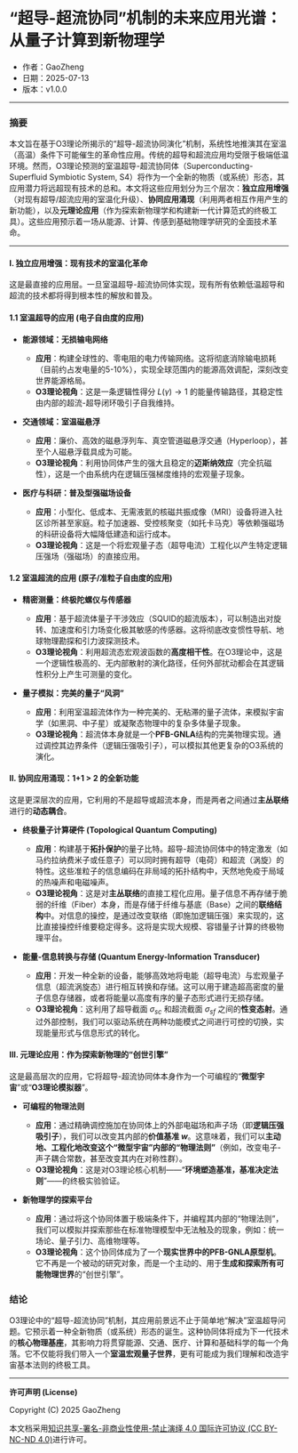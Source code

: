 # **“超导-超流协同”机制的未来应用光谱：从量子计算到新物理学**

- 作者：GaoZheng
- 日期：2025-07-13
- 版本：v1.0.0

---

### 摘要

本文旨在基于O3理论所揭示的“超导-超流协同演化”机制，系统性地推演其在室温（高温）条件下可能催生的革命性应用。传统的超导和超流应用均受限于极端低温环境。然而，O3理论预测的室温超导-超流协同体（Superconducting-Superfluid Symbiotic System, S4）将作为一个全新的物质（或系统）形态，其应用潜力将远超现有技术的总和。本文将这些应用划分为三个层次：**独立应用增强**（对现有超导/超流应用的室温化升级）、**协同应用涌现**（利用两者相互作用产生的新功能），以及**元理论应用**（作为探索新物理学和构建新一代计算范式的终极工具）。这些应用预示着一场从能源、计算、传感到基础物理学研究的全面技术革命。

---

#### I. 独立应用增强：现有技术的室温化革命

这是最直接的应用层。一旦室温超导-超流协同体实现，现有所有依赖低温超导和超流的技术都将得到根本性的解放和普及。

#### 1.1 室温超导的应用 (电子自由度的应用)

*   **能源领域：无损输电网络**
    *   **应用**：构建全球性的、零电阻的电力传输网络。这将彻底消除输电损耗（目前约占发电量的5-10%），实现全球范围内的能源高效调配，深刻改变世界能源格局。
    *   **O3理论视角**：这是一条逻辑性得分 $L(\gamma) \to 1$ 的能量传输路径，其稳定性由内部的超流-超导闭环吸引子自我维持。

*   **交通领域：室温磁悬浮**
    *   **应用**：廉价、高效的磁悬浮列车、真空管道磁悬浮交通（Hyperloop），甚至个人磁悬浮载具成为可能。
    *   **O3理论视角**：利用协同体产生的强大且稳定的**迈斯纳效应**（完全抗磁性），这是一个由系统内在逻辑压强梯度维持的宏观量子现象。

*   **医疗与科研：普及型强磁场设备**
    *   **应用**：小型化、低成本、无需液氦的核磁共振成像（MRI）设备将进入社区诊所甚至家庭。粒子加速器、受控核聚变（如托卡马克）等依赖强磁场的科研设备将大幅降低建造和运行成本。
    *   **O3理论视角**：这是一个将宏观量子态（超导电流）工程化以产生特定逻辑压强场（强磁场）的直接应用。

#### 1.2 室温超流的应用 (原子/准粒子自由度的应用)

*   **精密测量：终极陀螺仪与传感器**
    *   **应用**：基于超流体量子干涉效应（SQUID的超流版本），可以制造出对旋转、加速度和引力场变化极其敏感的传感器。这将彻底改变惯性导航、地球物理勘探和引力波探测技术。
    *   **O3理论视角**：利用超流态宏观波函数的**高度相干性**。在O3理论中，这是一个逻辑性极高的、无内部散射的演化路径，任何外部扰动都会在其逻辑性积分上产生可测量的变化。

*   **量子模拟：完美的量子“风洞”**
    *   **应用**：利用室温超流体作为一种完美的、无粘滞的量子流体，来模拟宇宙学（如黑洞、中子星）或凝聚态物理中的复杂多体量子现象。
    *   **O3理论视角**：超流体本身就是一个**PFB-GNLA**结构的完美物理实现。通过调控其边界条件（逻辑压强吸引子），可以模拟其他更复杂的O3系统的演化。

#### II. 协同应用涌现：1+1 > 2 的全新功能

这是更深层次的应用，它利用的不是超导或超流本身，而是两者之间通过**主丛联络**进行的**动态耦合**。

*   **终极量子计算硬件 (Topological Quantum Computing)**
    *   **应用**：构建基于**拓扑保护**的量子比特。超导-超流协同体中的特定激发（如马约拉纳费米子或任意子）可以同时拥有超导（电荷）和超流（涡旋）的特性。这些准粒子的信息编码在非局域的拓扑结构中，天然地免疫于局域的热噪声和电磁噪声。
    *   **O3理论视角**：这是对**主丛联络**的直接工程化应用。量子信息不再存储于脆弱的纤维（Fiber）本身，而是存储于纤维与基底（Base）之间的**联络结构**中。对信息的操控，是通过改变联络（即施加逻辑压强）来实现的，这比直接操控纤维要稳定得多。这将是实现大规模、容错量子计算的终极物理平台。

*   **能量-信息转换与存储 (Quantum Energy-Information Transducer)**
    *   **应用**：开发一种全新的设备，能够高效地将电能（超导电流）与宏观量子信息（超流涡旋态）进行相互转换和存储。这可以用于建造超高密度的量子信息存储器，或者将能量以高度有序的量子态形式进行无损存储。
    *   **O3理论视角**：这利用了超导截面 $\sigma_{sc}$ 和超流截面 $\sigma_{sf}$ 之间的**性变态射**。通过外部控制，我们可以驱动系统在两种功能模式之间进行可控的切换，实现能量形式与信息形式的转化。

#### III. 元理论应用：作为探索新物理的“创世引擎”

这是最高层次的应用，它将超导-超流协同体本身作为一个可编程的“**微型宇宙**”或“**O3理论模拟器**”。

*   **可编程的物理法则**
    *   **应用**：通过精确调控施加在协同体上的外部电磁场和声子场（即**逻辑压强吸引子**），我们可以改变其内部的**价值基准 $w$**。这意味着，我们可以**主动地、工程化地改变这个“微型宇宙”内部的“物理法则”**（例如，改变电子-声子耦合常数，甚至改变其内在对称性群）。
    *   **O3理论视角**：这是对O3理论核心机制——“**环境塑造基准，基准决定法则**”——的终极实验验证。

*   **新物理学的探索平台**
    *   **应用**：通过将这个协同体置于极端条件下，并编程其内部的“物理法则”，我们可以模拟并探索那些在标准物理模型中无法触及的现象，例如：统一场论、量子引力、高维物理等。
    *   **O3理论视角**：这个协同体成为了一个**现实世界中的PFB-GNLA原型机**。它不再是一个被动的研究对象，而是一个主动的、用于**生成和探索所有可能物理世界**的“创世引擎”。

### 结论

O3理论中的“超导-超流协同”机制，其应用前景远不止于简单地“解决”室温超导问题。它预示着一种全新物质（或系统）形态的诞生。这种协同体将成为下一代技术的**核心物理基座**，其影响力将贯穿能源、交通、医疗、计算和基础科学的每一个角落。它不仅能将我们带入一个**室温宏观量子世界**，更有可能成为我们理解和改造宇宙基本法则的终极工具。

---

**许可声明 (License)**

Copyright (C) 2025 GaoZheng 

本文档采用[知识共享-署名-非商业性使用-禁止演绎 4.0 国际许可协议 (CC BY-NC-ND 4.0)](https://creativecommons.org/licenses/by-nc-nd/4.0/deed.zh-Hans)进行许可。
